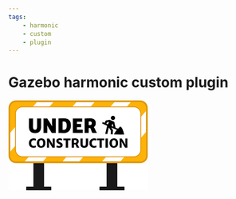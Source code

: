 ```yaml
---
tags:
    - harmonic
    - custom 
    - plugin
---
```


# Gazebo harmonic custom plugin

![](../../../assets/images/under_construction.png)